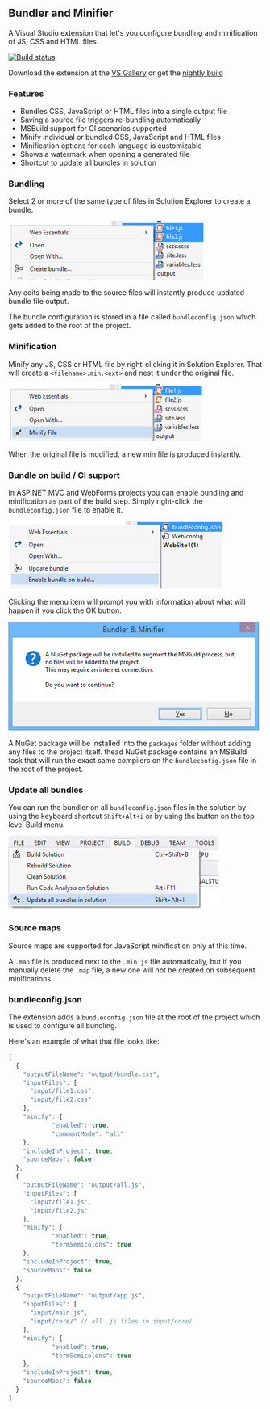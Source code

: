 ## Bundler and Minifier

A Visual Studio extension that let's you configure bundling and
minification of JS, CSS and HTML files.

[![Build status](https://ci.appveyor.com/api/projects/status/ktn1qy982qsprwb5?svg=true)](https://ci.appveyor.com/project/madskristensen/bundlerminifier)

Download the extension at the
[VS Gallery](https://visualstudiogallery.msdn.microsoft.com/9ec27da7-e24b-4d56-8064-fd7e88ac1c40)
or get the
[nightly build](http://vsixgallery.com/extension/a0ae318b-4f07-4f71-93cb-f21d3f03c6d3/)

### Features

- Bundles CSS, JavaScript or HTML files into a single output file
- Saving a source file triggers re-bundling automatically
- MSBuild support for CI scenarios supported
- Minify individual or bundled CSS, JavaScript and HTML files
- Minification options for each language is customizable
- Shows a watermark when opening a generated file
- Shortcut to update all bundles in solution

### Bundling

Select 2 or more of the same type of files in Solution Explorer
to create a bundle.

![Create bundle](art/contextmenu-createbundle.png)

Any edits being made to the source files will instantly produce
updated bundle file output.

The bundle configuration is stored in a file called `bundleconfig.json`
which gets added to the root of the project.

### Minification

Minify any JS, CSS or HTML file by right-clicking it in Solution
Explorer. That will create a `<filename>.min.<ext>` and nest
it under the original file.

![Minify file](art/contextmenu-minify.png)

When the original file is modified, a new min file is produced
instantly.

### Bundle on build / CI support

In ASP.NET MVC and WebForms projects you can enable bundling and
minification as part of the build step. Simply right-click the
`bundleconfig.json` file to enable it.

![Bundle on build](art/contextmenu-bundleonbuild.png)

Clicking the menu item will prompt you with information about what will
happen if you click the OK button.

![Bundle on build prompt](art/prompt-compileonsave.png)

A NuGet package will be installed into the `packages` folder without adding
any files to the project itself. thead NuGet package contains an MSBuild
task that will run the exact same compilers on the `bundleconfig.json`
file in the root of the project.

### Update all bundles

You can run the bundler on all `bundleconfig.json` files
in the solution by using the keyboard shortcut `Shift+Alt+i`
or by using the button on the top level Build menu.

![Update all bundles](art/build-menu.png)

### Source maps

Source maps are supported for JavaScript minification only at this time.

A `.map` file is produced next to the `.min.js` file automatically,
but if you manually delete the `.map` file, a new one will not be
created on subsequent minifications.

### bundleconfig.json

The extension adds a `bundleconfig.json` file at the root of the
project which is used to configure all bundling.

Here's an example of what that file looks like:

```js
[
  {
    "outputFileName": "output/bundle.css",
    "inputFiles": [
      "input/file1.css",
      "input/file2.css"
    ],
    "minify": {
			"enabled": true,
			"commentMode": "all"
    },
    "includeInProject": true,
    "sourceMaps": false
  },
  {
    "outputFileName": "output/all.js",
    "inputFiles": [
      "input/file1.js",
      "input/file2.js"
    ],
    "minify": {
			"enabled": true,
			"termSemicolons": true
    },
    "includeInProject": true,
    "sourceMaps": false
  },
  {
    "outputFileName": "output/app.js",
    "inputFiles": [
      "input/main.js",
      "input/core/" // all .js files in input/core/
    ],
    "minify": {
			"enabled": true,
			"termSemicolons": true
    },
    "includeInProject": true,
    "sourceMaps": false
  }
]
```
